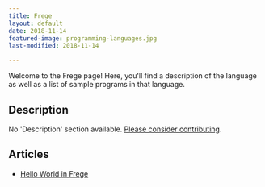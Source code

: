 ```yaml
---
title: Frege
layout: default
date: 2018-11-14
featured-image: programming-languages.jpg
last-modified: 2018-11-14

---
```


Welcome to the Frege page! Here, you'll find a description of the language as well as a list of sample programs in that language.

## Description

No 'Description' section available. [Please consider contributing](https://github.com/TheRenegadeCoder/sample-programs-website).

## Articles

- [Hello World in Frege](https://rzuckerm.github.io/sample-programs-website-copy/projects/hello-world/frege)